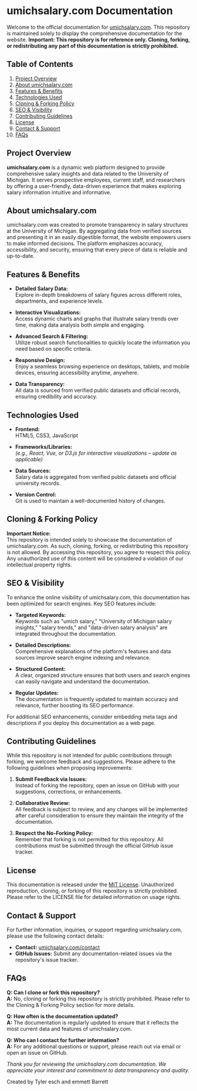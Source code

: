 # umichsalary.com Documentation

Welcome to the official documentation for [umichsalary.com](https://umichsalary.com). This repository is maintained solely to display the comprehensive documentation for the website. **Important: This repository is for reference only. Cloning, forking, or redistributing any part of this documentation is strictly prohibited.**

## Table of Contents

1. [Project Overview](#project-overview)
2. [About umichsalary.com](#about-umichsalarycom)
3. [Features & Benefits](#features--benefits)
4. [Technologies Used](#technologies-used)
5. [Cloning & Forking Policy](#cloning--forking-policy)
6. [SEO & Visibility](#seo--visibility)
7. [Contributing Guidelines](#contributing-guidelines)
8. [License](#license)
9. [Contact & Support](#contact--support)
10. [FAQs](#faqs)

## Project Overview

**umichsalary.com** is a dynamic web platform designed to provide comprehensive salary insights and data related to the University of Michigan. It serves prospective employees, current staff, and researchers by offering a user-friendly, data-driven experience that makes exploring salary information intuitive and informative.

## About umichsalary.com

umichsalary.com was created to promote transparency in salary structures at the University of Michigan. By aggregating data from verified sources and presenting it in an easily digestible format, the website empowers users to make informed decisions. The platform emphasizes accuracy, accessibility, and security, ensuring that every piece of data is reliable and up-to-date.

## Features & Benefits

- **Detailed Salary Data:**  
  Explore in-depth breakdowns of salary figures across different roles, departments, and experience levels.

- **Interactive Visualizations:**  
  Access dynamic charts and graphs that illustrate salary trends over time, making data analysis both simple and engaging.

- **Advanced Search & Filtering:**  
  Utilize robust search functionalities to quickly locate the information you need based on specific criteria.

- **Responsive Design:**  
  Enjoy a seamless browsing experience on desktops, tablets, and mobile devices, ensuring accessibility anytime, anywhere.

- **Data Transparency:**  
  All data is sourced from verified public datasets and official records, ensuring credibility and accuracy.

## Technologies Used

- **Frontend:**  
  HTML5, CSS3, JavaScript

- **Frameworks/Libraries:**  
  *(e.g., React, Vue, or D3.js for interactive visualizations – update as applicable)*

- **Data Sources:**  
  Salary data is aggregated from verified public datasets and official university records.

- **Version Control:**  
  Git is used to maintain a well-documented history of changes.

## Cloning & Forking Policy

**Important Notice:**  
This repository is intended solely to showcase the documentation of umichsalary.com. As such, cloning, forking, or redistributing this repository is not allowed. By accessing this repository, you agree to respect this policy. Any unauthorized use of this content will be considered a violation of our intellectual property rights.

## SEO & Visibility

To enhance the online visibility of umichsalary.com, this documentation has been optimized for search engines. Key SEO features include:

- **Targeted Keywords:**  
  Keywords such as "umich salary," "University of Michigan salary insights," "salary trends," and "data-driven salary analysis" are integrated throughout the documentation.

- **Detailed Descriptions:**  
  Comprehensive explanations of the platform's features and data sources improve search engine indexing and relevance.

- **Structured Content:**  
  A clear, organized structure ensures that both users and search engines can easily navigate and understand the documentation.

- **Regular Updates:**  
  The documentation is frequently updated to maintain accuracy and relevance, further boosting its SEO performance.

For additional SEO enhancements, consider embedding meta tags and descriptions if you deploy this documentation as a web page.

## Contributing Guidelines

While this repository is not intended for public contributions through forking, we welcome feedback and suggestions. Please adhere to the following guidelines when proposing improvements:

1. **Submit Feedback via Issues:**  
   Instead of forking the repository, open an issue on GitHub with your suggestions, corrections, or enhancements.

2. **Collaborative Review:**  
   All feedback is subject to review, and any changes will be implemented after careful consideration to ensure they maintain the integrity of the documentation.

3. **Respect the No-Forking Policy:**  
   Remember that forking is not permitted for this repository. All contributions must be submitted through the official GitHub issue tracker.

## License

This documentation is released under the [MIT License](LICENSE). Unauthorized reproduction, cloning, or forking of this repository is strictly prohibited. Please refer to the LICENSE file for detailed information on usage rights.

## Contact & Support

For further information, inquiries, or support regarding umichsalary.com, please use the following contact details:

- **Contact:** [umichsalary.com/contact](https://umichsalary.com/contact)
- **GitHub Issues:** Submit any documentation-related issues via the repository's issue tracker.

## FAQs

**Q: Can I clone or fork this repository?**  
**A:** No, cloning or forking this repository is strictly prohibited. Please refer to the Cloning & Forking Policy section for more details.

**Q: How often is the documentation updated?**  
**A:** The documentation is regularly updated to ensure that it reflects the most current data and features of umichsalary.com.

**Q: Who can I contact for further information?**  
**A:** For any additional questions or support, please reach out via email or open an issue on GitHub.

*Thank you for reviewing the umichsalary.com documentation. We appreciate your interest and commitment to data transparency and quality.*


Created by Tyler esch and emmett Barrett
